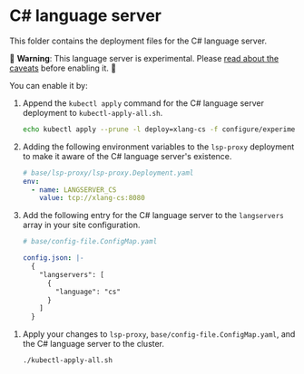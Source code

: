 # C\# language server

This folder contains the deployment files for the C# language server.

🚨 **Warning**: This language server is experimental. Please [read about the caveats](https://about.sourcegraph.com/docs/code-intelligence/experimental-language-servers/#caveats-of-experimental-language-servers) before enabling it. 🚨

You can enable it by:

1. Append the `kubectl apply` command for the C# language server deployment to `kubectl-apply-all.sh`.

   ```bash
   echo kubectl apply --prune -l deploy=xlang-cs -f configure/experimental/cs --recursive >> kubectl-apply-all.sh
   ```

1. Adding the following environment variables to the `lsp-proxy` deployment to make it aware of the C# language server's existence.

   ```yaml
   # base/lsp-proxy/lsp-proxy.Deployment.yaml
   env:
     - name: LANGSERVER_CS
       value: tcp://xlang-cs:8080
   ```

1. Add the following entry for the C# language server to the `langservers` array in your site configuration.

   ```yaml
   # base/config-file.ConfigMap.yaml

   config.json: |-
     {
       "langservers": [
         {
           "language": "cs"
         }
       ]
     }
   ```

1) Apply your changes to `lsp-proxy`, `base/config-file.ConfigMap.yaml`, and the C# language server to the cluster.

   ```bash
   ./kubectl-apply-all.sh
   ```
